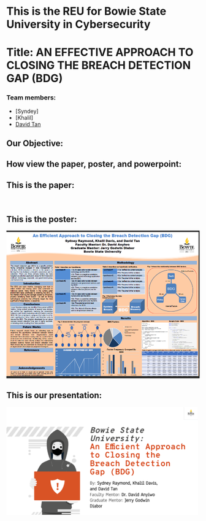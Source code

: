 # This is the REU for Bowie State University in Cybersecurity

# Title: AN EFFECTIVE APPROACH TO CLOSING THE BREACH DETECTION GAP (BDG) 

### Team members: 
- [Syndey]
- [Khalil]
- [David Tan](https://github.com/skytruong90)

## Our Objective: 

## How view the paper, poster, and powerpoint:

## This is the paper:
<img src="" width="320">

## This is the poster:
<img src="poster.png" width="600">

## This is our presentation:
<img src="presentation.png" width="500">
